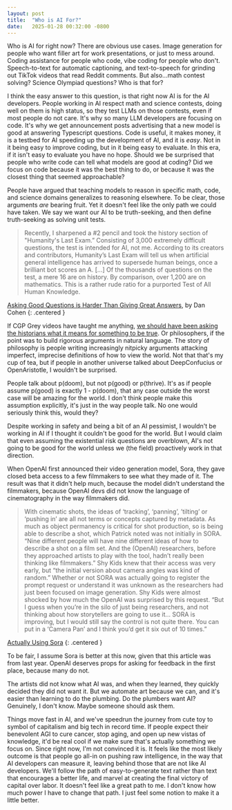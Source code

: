 ```yaml
---
layout: post
title:  "Who is AI For?"
date:   2025-01-28 00:32:00 -0800
---
```


Who is AI for right now?
There are obvious use cases. Image generation for people
who want filler art for work presentations, or just to mess around. Coding assistance for
people who code, vibe coding for people who don't. Speech-to-text for automatic
captioning, and text-to-speech for grinding out TikTok videos that read Reddit comments.
But also...math contest solving? Science Olympiad questions? Who is that for?

I think the easy answer to this question, is that right now AI is for the AI developers.
People working in AI respect math and science contests, doing well on them is high status,
so they test LLMs on those contests, even if most people do not care.
It's why so many LLM developers are focusing on code. It's why we get announcement posts
advertising that a new model is good at answering Typescript questions.
Code is useful, it makes money, it is a testbed for AI speeding up the development of AI,
and it is *easy*. Not in it being easy to improve coding, but in it being easy to evaluate.
In this era, if it isn't easy to evaluate you have no hope.
Should we be surprised that people who write code can tell what models are good
at coding?
Did we focus on code because it was the best
thing to do, or because it was the closest thing that seemed approachable?

People have argued that teaching models to reason in specific math, code, and science domains
generalizes to reasoning elsewhere. To be clear, those arguments *are* bearing fruit.
Yet it doesn't feel like the only path we could have taken. We say we want our AI to be
truth-seeking, and then define truth-seeking as solving unit tests.

> Recently, I sharpened a #2 pencil and took the history section of "Humanity's Last Exam.” Consisting of 3,000 extremely difficult questions, the test is intended for AI, not me. According to its creators and contributors, Humanity’s Last Exam will tell us when artificial general intelligence has arrived to supersede human beings, once a brilliant bot scores an A.
> [...] Of the thousands of questions on the test, a mere 16 are on history. By comparison, over 1,200 are on mathematics. This is a rather rude ratio for a purported Test of All Human Knowledge.

[Asking Good Questions is Harder Than Giving Great Answers](https://newsletter.dancohen.org/archive/asking-good-questions-is-harder-than-giving-great-answers/), by Dan Cohen
{: .centered }

If CGP Grey videos have taught me anything, [we should have been asking the historians what it means for something to be true](https://www.youtube.com/watch?v=Ex74x_gqTU0).
Or philosophers, if the point was to build rigorous arguments in natural language.
The story of philosophy is people writing increasingly nitpicky arguments attacking imperfect,
imprecise definitions of how to view the world. Not that that's my cup of tea, but if people
in another universe talked about DeepConfucius or OpenAristotle, I wouldn't be surprised.

People talk about p(doom), but not p(good) or p(thrive). It's as if people assume p(good)
is exactly 1 - p(doom), that any case outside the worst case will be amazing for the world.
I don't think people make this assumption explicitly, it's just in the way people talk. No one
would seriously think this, would they?

Despite working in safety and being a bit of an AI pessimist, I wouldn't be working in AI
if I thought it couldn't be good for the world. But I would claim that even assuming the
existential risk questions are overblown, AI's not going to be good for the world unless we
(the field) proactively work in that direction.

When OpenAI first announced their video generation model, Sora, they gave closed beta access to a
few filmmakers to see what they made of it. The result was that it didn't help much,
because the model didn't understand the filmmakers, because OpenAI devs did not know the language
of cinematography in the way filmmakers did.

> With cinematic shots, the ideas of ‘tracking’, ‘panning’, ’tilting’ or ‘pushing in’ are all not terms or concepts captured by metadata. As much as object permanency is critical for shot production, so is being able to describe a shot, which Patrick noted was not initially in SORA. “Nine different people will have nine different ideas of how to describe a shot on a film set. And the (OpenAI) researchers, before they approached artists to play with the tool, hadn’t really been thinking like filmmakers.” Shy Kids knew that their access was very early, but “the initial version about camera angles was kind of random.” Whether or not SORA was actually going to register the prompt request or understand it was unknown as the researchers had just been focused on image generation. Shy Kids were almost shocked by how much the OpenAI was surprised by this request. “But I guess when you’re in the silo of just being researchers, and not thinking about how storytellers are going to use it… SORA is improving, but I would still say the control is not quite there. You can put in a ‘Camera Pan’ and I think you’d get it six out of 10 times.”

[Actually Using Sora](https://www.fxguide.com/fxfeatured/actually-using-sora/)
{: .centered }

To be fair, I assume Sora is better at this now, given that this article was from last year.
OpenAI deserves props for asking for feedback in the first place, because many
do not.

The artists did not know what AI was, and when they learned, they quickly decided they did not want it.
But we automate art because we can, and it's easier than learning to do the plumbing. Do the plumbers
want AI? Genuinely, I don't know. Maybe someone should ask them.

Things move fast in AI, and we've speedrun the journey from cute toy to symbol of capitalism and
big tech in record time. If people expect their benevolent AGI to cure cancer, stop aging, and open up
new vistas of knowledge, it'd be real cool if we make sure that's actually something we focus on.
Since right now, I'm not convinced it is. It feels like the most likely outcome is that people go
all-in on pushing raw intelligence, in the way that AI developers can measure it, leaving behind
those that are not like AI developers. We'll follow the path of easy-to-generate text
rather than text that encourages a better life, and marvel at creating the final victory of capital
over labor. It doesn't feel like a great path to me. I don't know how much power I have to change that
path. I just feel some notion to make it a little better.
